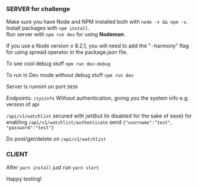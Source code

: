 ### SERVER for challenge


Make sure you have Node and NPM installed both with `node -v && npm -v`.  
Install packages with `npm install`.  
Run server with `npm run dev` for using **Nodemon**.

If you use a Node version ≤ 8.2.1, you will need to add the " - harmony" flag for using spread operator in the package.json file.

To see cool debug stuff
`npm run dev:debug` 

To run in Dev mode without debug stuff
`npm run dev`

Server is runnint on port ```3030```

Endpoints: 
`/sysinfo` Without authentication, giving you the system info e.g. version of api

`/api/v1/watchlist` secured with jwt(but its disabled for the sake of ease)
for enabling `/api/v1/watchlist/authenticate` send `{"username":"test", "password":"test"}`

Do post/get/delete on `/api/v1/watchlist`


### CLIENT
After `yarn install`
just run `yarn start`

Happy testing!